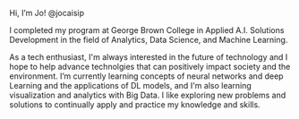 Hi, I’m Jo! @jocaisip

I completed my program at George Brown College in Applied A.I. Solutions Development in the field of Analytics, Data Science, and Machine Learning. 

As a tech enthusiast, I'm always interested in the future of technology and I hope to help advance technolgies that can positively impact society and the environment. 
I’m currently learning concepts of neural networks and deep Learning and the applications of DL models, and I'm also learning visualization and analytics with Big Data. I like exploring new problems and solutions to continually apply and practice my knowledge and skills.


<!---
jocaisip/jocaisip is a ✨ special ✨ repository because its `README.md` (this file) appears on your GitHub profile.
You can click the Preview link to take a look at your changes.
--->

